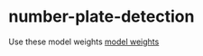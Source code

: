 # number-plate-detection

Use these model weights [model weights](https://drive.google.com/drive/folders/1geeHf_Qt2IbnqYeZ0ic6gA7mcVVtP3a0?usp=sharing)